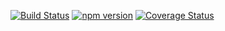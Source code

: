 [![Build Status](https://travis-ci.org/mkdoc/mkmsg.svg?v=3)](https://travis-ci.org/mkdoc/mkmsg)
[![npm version](http://img.shields.io/npm/v/mkmsg.svg?v=3)](https://npmjs.org/package/mkmsg)
[![Coverage Status](https://coveralls.io/repos/mkdoc/mkmsg/badge.svg?branch=master&service=github&v=3)](https://coveralls.io/github/mkdoc/mkmsg?branch=master)

